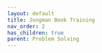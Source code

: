 ```yaml
---
layout: default
title: Jongman Book Training
nav_order: 2
has_children: true
parent: Problem Solving
---
```

